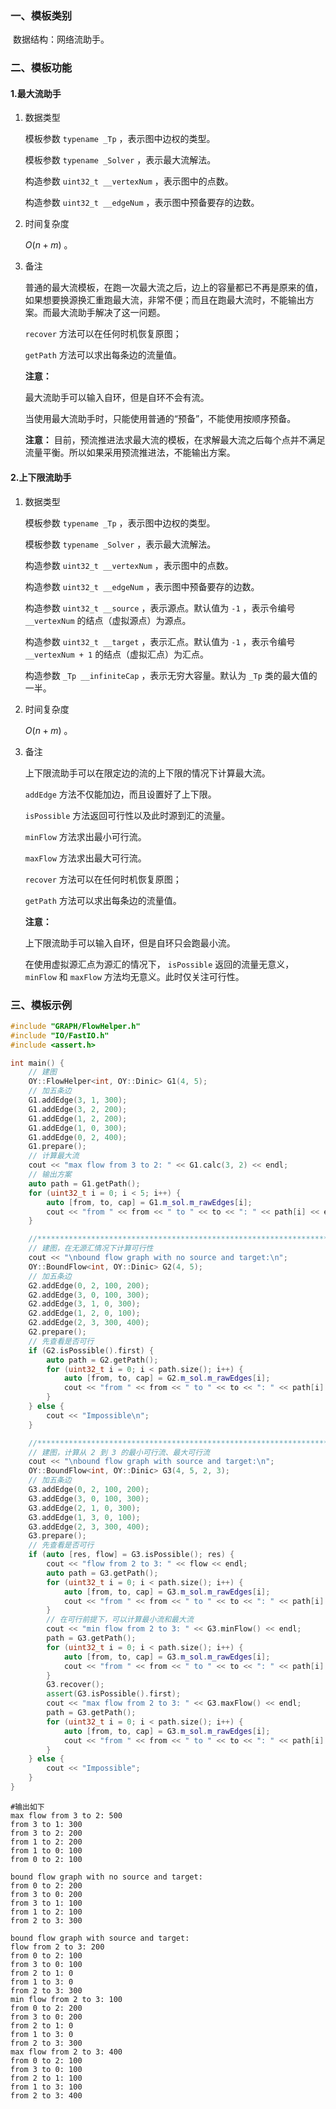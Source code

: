 ### 一、模板类别

​	数据结构：网络流助手。

### 二、模板功能

#### 1.最大流助手

1. 数据类型

   模板参数 `typename _Tp` ，表示图中边权的类型。

   模板参数 `typename _Solver` ，表示最大流解法。

   构造参数 `uint32_t __vertexNum`​ ，表示图中的点数。

   构造参数 `uint32_t __edgeNum` ，表示图中预备要存的边数。

2. 时间复杂度

   $O(n+m)$ 。

3. 备注

   普通的最大流模板，在跑一次最大流之后，边上的容量都已不再是原来的值，如果想要换源换汇重跑最大流，非常不便；而且在跑最大流时，不能输出方案。而最大流助手解决了这一问题。

   `recover` 方法可以在任何时机恢复原图；

   `getPath` 方法可以求出每条边的流量值。

   **注意：**

   最大流助手可以输入自环，但是自环不会有流。

   当使用最大流助手时，只能使用普通的“预备”，不能使用按顺序预备。

   **注意：** 目前，预流推进法求最大流的模板，在求解最大流之后每个点并不满足流量平衡。所以如果采用预流推进法，不能输出方案。

#### 2.上下限流助手

1. 数据类型

   模板参数 `typename _Tp` ，表示图中边权的类型。

   模板参数 `typename _Solver` ，表示最大流解法。

   构造参数 `uint32_t __vertexNum`​ ，表示图中的点数。

   构造参数 `uint32_t __edgeNum` ，表示图中预备要存的边数。

   构造参数 `uint32_t __source` ，表示源点。默认值为 `-1` ，表示令编号 `__vertexNum` 的结点（虚拟源点）为源点。

   构造参数 `uint32_t __target` ，表示汇点。默认值为 `-1` ，表示令编号 `__vertexNum + 1` 的结点（虚拟汇点）为汇点。

   构造参数 `_Tp __infiniteCap` ，表示无穷大容量。默认为 `_Tp` 类的最大值的一半。

2. 时间复杂度

   $O(n+m)$ 。

3. 备注

   上下限流助手可以在限定边的流的上下限的情况下计算最大流。

   `addEdge` 方法不仅能加边，而且设置好了上下限。

   `isPossible` 方法返回可行性以及此时源到汇的流量。

   `minFlow` 方法求出最小可行流。

   `maxFlow` 方法求出最大可行流。

   `recover` 方法可以在任何时机恢复原图；

   `getPath` 方法可以求出每条边的流量值。

   **注意：**

   上下限流助手可以输入自环，但是自环只会跑最小流。

   在使用虚拟源汇点为源汇的情况下， `isPossible` 返回的流量无意义， `minFlow` 和 `maxFlow` 方法均无意义。此时仅关注可行性。

### 三、模板示例

```c++
#include "GRAPH/FlowHelper.h"
#include "IO/FastIO.h"
#include <assert.h>

int main() {
    // 建图
    OY::FlowHelper<int, OY::Dinic> G1(4, 5);
    // 加五条边
    G1.addEdge(3, 1, 300);
    G1.addEdge(3, 2, 200);
    G1.addEdge(1, 2, 200);
    G1.addEdge(1, 0, 300);
    G1.addEdge(0, 2, 400);
    G1.prepare();
    // 计算最大流
    cout << "max flow from 3 to 2: " << G1.calc(3, 2) << endl;
    // 输出方案
    auto path = G1.getPath();
    for (uint32_t i = 0; i < 5; i++) {
        auto [from, to, cap] = G1.m_sol.m_rawEdges[i];
        cout << "from " << from << " to " << to << ": " << path[i] << endl;
    }

    //*************************************************************************************************
    // 建图，在无源汇情况下计算可行性
    cout << "\nbound flow graph with no source and target:\n";
    OY::BoundFlow<int, OY::Dinic> G2(4, 5);
    // 加五条边
    G2.addEdge(0, 2, 100, 200);
    G2.addEdge(3, 0, 100, 300);
    G2.addEdge(3, 1, 0, 300);
    G2.addEdge(1, 2, 0, 100);
    G2.addEdge(2, 3, 300, 400);
    G2.prepare();
    // 先查看是否可行
    if (G2.isPossible().first) {
        auto path = G2.getPath();
        for (uint32_t i = 0; i < path.size(); i++) {
            auto [from, to, cap] = G2.m_sol.m_rawEdges[i];
            cout << "from " << from << " to " << to << ": " << path[i] << endl;
        }
    } else {
        cout << "Impossible\n";
    }

    //*************************************************************************************************
    // 建图，计算从 2 到 3 的最小可行流、最大可行流
    cout << "\nbound flow graph with source and target:\n";
    OY::BoundFlow<int, OY::Dinic> G3(4, 5, 2, 3);
    // 加五条边
    G3.addEdge(0, 2, 100, 200);
    G3.addEdge(3, 0, 100, 300);
    G3.addEdge(2, 1, 0, 300);
    G3.addEdge(1, 3, 0, 100);
    G3.addEdge(2, 3, 300, 400);
    G3.prepare();
    // 先查看是否可行
    if (auto [res, flow] = G3.isPossible(); res) {
        cout << "flow from 2 to 3: " << flow << endl;
        auto path = G3.getPath();
        for (uint32_t i = 0; i < path.size(); i++) {
            auto [from, to, cap] = G3.m_sol.m_rawEdges[i];
            cout << "from " << from << " to " << to << ": " << path[i] << endl;
        }
        // 在可行前提下，可以计算最小流和最大流
        cout << "min flow from 2 to 3: " << G3.minFlow() << endl;
        path = G3.getPath();
        for (uint32_t i = 0; i < path.size(); i++) {
            auto [from, to, cap] = G3.m_sol.m_rawEdges[i];
            cout << "from " << from << " to " << to << ": " << path[i] << endl;
        }
        G3.recover();
        assert(G3.isPossible().first);
        cout << "max flow from 2 to 3: " << G3.maxFlow() << endl;
        path = G3.getPath();
        for (uint32_t i = 0; i < path.size(); i++) {
            auto [from, to, cap] = G3.m_sol.m_rawEdges[i];
            cout << "from " << from << " to " << to << ": " << path[i] << endl;
        }
    } else {
        cout << "Impossible";
    }
}
```

```
#输出如下
max flow from 3 to 2: 500
from 3 to 1: 300
from 3 to 2: 200
from 1 to 2: 200
from 1 to 0: 100
from 0 to 2: 100

bound flow graph with no source and target:
from 0 to 2: 200
from 3 to 0: 200
from 3 to 1: 100
from 1 to 2: 100
from 2 to 3: 300

bound flow graph with source and target:
flow from 2 to 3: 200
from 0 to 2: 100
from 3 to 0: 100
from 2 to 1: 0
from 1 to 3: 0
from 2 to 3: 300
min flow from 2 to 3: 100
from 0 to 2: 200
from 3 to 0: 200
from 2 to 1: 0
from 1 to 3: 0
from 2 to 3: 300
max flow from 2 to 3: 400
from 0 to 2: 100
from 3 to 0: 100
from 2 to 1: 100
from 1 to 3: 100
from 2 to 3: 400

```

